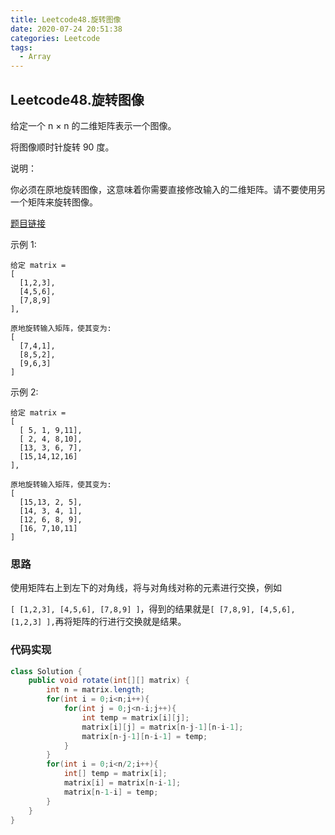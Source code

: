 ```yaml
---
title: Leetcode48.旋转图像
date: 2020-07-24 20:51:38
categories: Leetcode
tags:
  - Array
---
```


## Leetcode48.旋转图像

给定一个 n × n 的二维矩阵表示一个图像。

将图像顺时针旋转 90 度。

说明：

你必须在原地旋转图像，这意味着你需要直接修改输入的二维矩阵。请不要使用另一个矩阵来旋转图像。

[题目链接](https://leetcode-cn.com/problems/rotate-image)

<!--more-->

示例 1:

```
给定 matrix = 
[
  [1,2,3],
  [4,5,6],
  [7,8,9]
],

原地旋转输入矩阵，使其变为:
[
  [7,4,1],
  [8,5,2],
  [9,6,3]
]
```



示例 2:

```
给定 matrix =
[
  [ 5, 1, 9,11],
  [ 2, 4, 8,10],
  [13, 3, 6, 7],
  [15,14,12,16]
], 

原地旋转输入矩阵，使其变为:
[
  [15,13, 2, 5],
  [14, 3, 4, 1],
  [12, 6, 8, 9],
  [16, 7,10,11]
]
```



### 思路

使用矩阵右上到左下的对角线，将与对角线对称的元素进行交换，例如

`[
  [1,2,3],
  [4,5,6],
  [7,8,9]
]`，得到的结果就是`[
  [7,8,9],
  [4,5,6],
  [1,2,3]
],`再将矩阵的行进行交换就是结果。



### 代码实现

```java
class Solution {
    public void rotate(int[][] matrix) {
        int n = matrix.length;
        for(int i = 0;i<n;i++){
            for(int j = 0;j<n-i;j++){
                int temp = matrix[i][j];
                matrix[i][j] = matrix[n-j-1][n-i-1];
                matrix[n-j-1][n-i-1] = temp;
            }
        }
        for(int i = 0;i<n/2;i++){
            int[] temp = matrix[i];
            matrix[i] = matrix[n-i-1];
            matrix[n-1-i] = temp;
        }
    }
}
```



